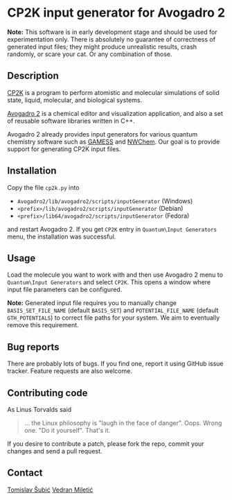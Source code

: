 # CP2K input generator for Avogadro 2

**Note:** This software is in early development stage and should be used for
experimentation only. There is absolutely no guarantee of correctness of
generated input files; they might produce unrealistic results, crash randomly,
or scare your cat. Or any combination of those.

## Description

[CP2K](http://cp2k.org/) is a program to perform atomistic and molecular
simulations of solid state, liquid, molecular, and biological systems.

[Avogadro 2](http://www.openchemistry.org/projects/avogadro2/) is a chemical
editor and visualization application, and also a set of reusable software
libraries written in C++.

Avogadro 2 already provides input generators for various quantum chemistry
software such as [GAMESS](http://www.msg.ameslab.gov/gamess/) and
[NWChem](http://www.nwchem-sw.org/). Our goal is to provide support for
generating CP2K input files.

## Installation

Copy the file `cp2k.py` into

* `Avogadro2/lib/avogadro2/scripts/inputGenerator` (Windows)
* `<prefix>/lib/avogadro2/scripts/inputGenerator` (Debian)
* `<prefix>/lib64/avogadro2/scripts/inputGenerator` (Fedora)

and restart Avogadro 2. If you get `CP2K` entry in `Quantum\Input Generators`
menu, the installation was successful.

## Usage

Load the molecule you want to work with and then use Avogadro 2 menu to
`Quantum\Input Generators` and select `CP2K`. This opens a window where input
file parameters can be configured.

**Note:** Generated input file requires you to manually change
`BASIS_SET_FILE_NAME` (default `BASIS_SET`) and `POTENTIAL_FILE_NAME` (default
`GTH_POTENTIALS`) to correct file paths for your system. We aim to eventually
remove this requirement.

## Bug reports

There are probably lots of bugs. If you find one, report it using GitHub issue
tracker. Feature requests are also welcome.

## Contributing code

As Linus Torvalds said

> ... the Linux philosophy is "laugh in the face of danger". Oops. Wrong one.
> "Do it yourself". That's it.

If you desire to contribute a patch, please fork the repo, commit your changes
and send a pull request.

## Contact

[Tomislav Šubić](https://github.com/tsubic)
[Vedran Miletić](https://github.com/rivanvx)
